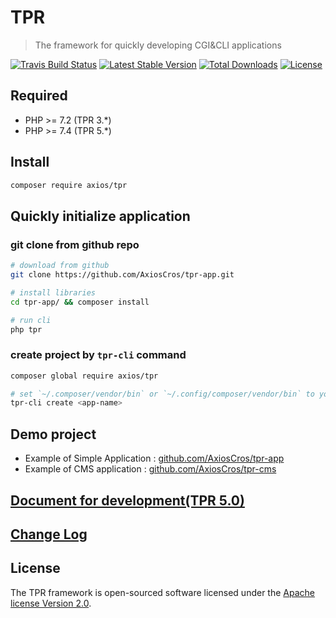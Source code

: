 # TPR

> The framework for quickly developing CGI&CLI applications

[![Travis Build Status](https://travis-ci.com/AxiosCros/tpr.svg?branch=master&status=unknown)](https://travis-ci.com/AxiosCros/tpr)
[![Latest Stable Version](https://poser.pugx.org/axios/tpr/v)](//packagist.org/packages/axios/tpr)
[![Total Downloads](https://poser.pugx.org/axios/tpr/downloads)](//packagist.org/packages/axios/tpr)
[![License](https://poser.pugx.org/axios/tpr/license)](//packagist.org/packages/axios/tpr)

## Required

- PHP >= 7.2  (TPR 3.*)
- PHP >= 7.4  (TPR 5.*)

## Install

```bash
composer require axios/tpr
```

## Quickly initialize application

### git clone from github repo

```bash
# download from github
git clone https://github.com/AxiosCros/tpr-app.git

# install libraries
cd tpr-app/ && composer install

# run cli
php tpr 
```

### create project by `tpr-cli` command

```bash
composer global require axios/tpr

# set `~/.composer/vendor/bin` or `~/.config/composer/vendor/bin` to your PATH environment variable
tpr-cli create <app-name>
```

## Demo project

- Example of Simple Application : [github.com/AxiosCros/tpr-app](https://github.com/AxiosCros/tpr-app)
- Example of CMS application : [github.com/AxiosCros/tpr-cms](https://github.com/AxiosCros/tpr-cms)

## [Document for development(TPR 5.0)](https://github.com/AxiosCros/tpr/wiki)

## [Change Log](CHANGELOG.md)

## License

The TPR framework is open-sourced software licensed under the [Apache license Version 2.0](http://www.apache.org/licenses/LICENSE-2.0).
